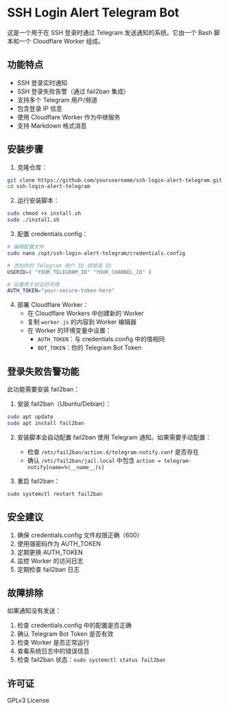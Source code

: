 # SSH Login Alert Telegram Bot

这是一个用于在 SSH 登录时通过 Telegram 发送通知的系统。它由一个 Bash 脚本和一个 Cloudflare Worker 组成。

## 功能特点

- SSH 登录实时通知
- SSH 登录失败告警（通过 fail2ban 集成）
- 支持多个 Telegram 用户/频道
- 包含登录 IP 信息
- 使用 Cloudflare Worker 作为中继服务
- 支持 Markdown 格式消息

## 安装步骤

1. 克隆仓库：
```bash
git clone https://github.com/yourusername/ssh-login-alert-telegram.git
cd ssh-login-alert-telegram
```

2. 运行安装脚本：
```bash
sudo chmod +x install.sh
sudo ./install.sh
```

3. 配置 credentials.config：
```bash
# 编辑配置文件
sudo nano /opt/ssh-login-alert-telegram/credentials.config

# 添加你的 Telegram 用户 ID 或频道 ID
USERID=( "YOUR_TELEGRAM_ID" "YOUR_CHANNEL_ID" )

# 设置用于验证的令牌
AUTH_TOKEN="your-secure-token-here"
```

4. 部署 Cloudflare Worker：
   - 在 Cloudflare Workers 中创建新的 Worker
   - 复制 `worker.js` 的内容到 Worker 编辑器
   - 在 Worker 的环境变量中设置：
     - `AUTH_TOKEN`：与 credentials.config 中的值相同
     - `BOT_TOKEN`：你的 Telegram Bot Token

## 登录失败告警功能

此功能需要安装 fail2ban：

1. 安装 fail2ban（Ubuntu/Debian）：
```bash
sudo apt update
sudo apt install fail2ban
```

2. 安装脚本会自动配置 fail2ban 使用 Telegram 通知。如果需要手动配置：
   - 检查 `/etc/fail2ban/action.d/telegram-notify.conf` 是否存在
   - 确认 `/etc/fail2ban/jail.local` 中包含 `action = telegram-notify[name=%(__name__)s]`

3. 重启 fail2ban：
```bash
sudo systemctl restart fail2ban
```

## 安全建议

1. 确保 credentials.config 文件权限正确（600）
2. 使用强密码作为 AUTH_TOKEN
3. 定期更换 AUTH_TOKEN
4. 监控 Worker 的访问日志
5. 定期检查 fail2ban 日志

## 故障排除

如果通知没有发送：
1. 检查 credentials.config 中的配置是否正确
2. 确认 Telegram Bot Token 是否有效
3. 检查 Worker 是否正常运行
4. 查看系统日志中的错误信息
5. 检查 fail2ban 状态：`sudo systemctl status fail2ban`

## 许可证

GPLv3 License
